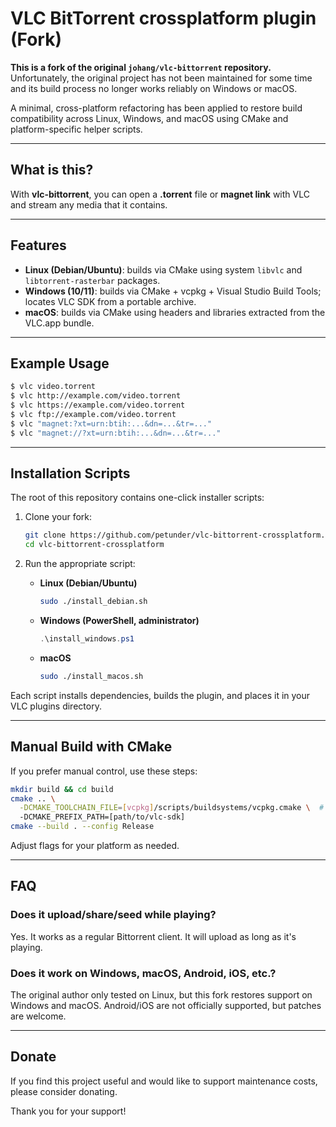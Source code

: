 # VLC BitTorrent crossplatform plugin (Fork)

**This is a fork of the original `johang/vlc-bittorrent` repository.** Unfortunately, the original project has not been maintained for some time and its build process no longer works reliably on Windows or macOS.

A minimal, cross-platform refactoring has been applied to restore build compatibility across Linux, Windows, and macOS using CMake and platform-specific helper scripts.

---

## What is this?

With **vlc-bittorrent**, you can open a **.torrent** file or **magnet link** with VLC and stream any media that it contains.

---

## Features

* **Linux (Debian/Ubuntu)**: builds via CMake using system `libvlc` and `libtorrent-rasterbar` packages.
* **Windows (10/11)**: builds via CMake + vcpkg + Visual Studio Build Tools; locates VLC SDK from a portable archive.
* **macOS**: builds via CMake using headers and libraries extracted from the VLC.app bundle.

---

## Example Usage

```bash
$ vlc video.torrent
$ vlc http://example.com/video.torrent
$ vlc https://example.com/video.torrent
$ vlc ftp://example.com/video.torrent
$ vlc "magnet:?xt=urn:btih:...&dn=...&tr=..."
$ vlc "magnet://?xt=urn:btih:...&dn=...&tr=..."
```

---

## Installation Scripts

The root of this repository contains one-click installer scripts:

1. Clone your fork:

   ```bash
   git clone https://github.com/petunder/vlc-bittorrent-crossplatform.git
   cd vlc-bittorrent-crossplatform
   ```

2. Run the appropriate script:

   * **Linux (Debian/Ubuntu)**

     ```bash
     sudo ./install_debian.sh
     ```
   * **Windows (PowerShell, administrator)**

     ```powershell
     .\install_windows.ps1
     ```
   * **macOS**

     ```bash
     sudo ./install_macos.sh
     ```

Each script installs dependencies, builds the plugin, and places it in your VLC plugins directory.

---

## Manual Build with CMake

If you prefer manual control, use these steps:

```bash
mkdir build && cd build
cmake .. \
  -DCMAKE_TOOLCHAIN_FILE=[vcpkg]/scripts/buildsystems/vcpkg.cmake \  # Windows only
  -DCMAKE_PREFIX_PATH=[path/to/vlc-sdk]
cmake --build . --config Release
```

Adjust flags for your platform as needed.

---

## FAQ

### Does it upload/share/seed while playing?

Yes. It works as a regular Bittorrent client. It will upload as long as it's playing.

### Does it work on Windows, macOS, Android, iOS, etc.?

The original author only tested on Linux, but this fork restores support on Windows and macOS. Android/iOS are not officially supported, but patches are welcome.

---

## Donate

If you find this project useful and would like to support maintenance costs, please consider donating.

Thank you for your support!

